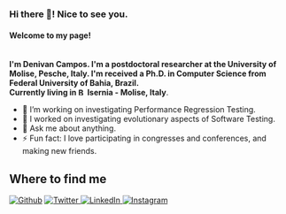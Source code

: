 <h3>Hi there 👋! Nice to see you.</h3>
<h4>Welcome to my page!</h4>

<p><b></br> I'm Denivan Campos. I'm a postdoctoral researcher at the University of Molise, Pesche, Italy. I'm received a Ph.D. in Computer Science from Federal University of Bahia, Brazil.
</br> Currently living in <img src="https://upload.wikimedia.org/wikipedia/commons/0/03/Flag_of_Italy.svg" alt="Bandeira da Itália" width="13"> Isernia - Molise, Italy</b>.
<p>

- 🔭 I’m working on investigating Performance Regression Testing.
- 🔭 I worked on investigating evolutionary aspects of Software Testing. 
- 💬 Ask me about anything.
- ⚡ Fun fact: I love participating in congresses and conferences, and making new friends.


<h2>Where to find me</h2>
<p><a href="mailto:dhennya@gmail.com" target="_blank"><img alt="Github" src="https://img.shields.io/badge/Gmail-D14836?style=for-the-badge&logo=gmail&logoColor=white&color=071A2C" /></a> </a><a href="https://twitter.com/DhennyaCampos" target="_blank"><img alt="Twitter" src="https://img.shields.io/badge/twitter-%231DA1F2.svg?&style=for-the-badge&logo=twitter&logoColor=white&color=071A2C" /> </a> 
<a href="https://www.linkedin.com/in/denivan-campos-dhennya-41a50b38//" target="_blank"><img alt="LinkedIn" src="https://img.shields.io/badge/linkedin-%230077B5.svg?&style=for-the-badge&logo=linkedin&logoColor=white&color=071A2C"/> <a href="https://www.instagram.com/dhennyacampos/" target="_blank"><img src="https://img.shields.io/badge/instagram-%23E4405F.svg?&style=for-the-badge&logo=instagram&logoColor=white&color=071A2C" alt="Instagram"/></a>
</p>

